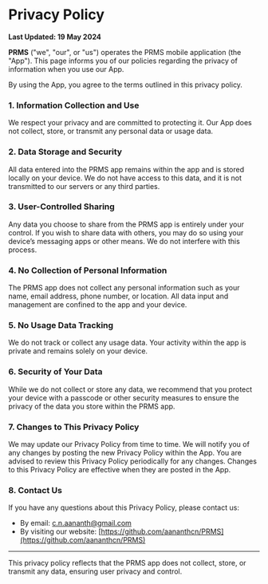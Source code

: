 # Privacy Policy

**Last Updated: 19 May 2024**


**PRMS** ("we", "our", or "us") operates the PRMS mobile application (the "App"). This page informs you of our policies regarding the privacy of information when you use our App.

By using the App, you agree to the terms outlined in this privacy policy.


### **1. Information Collection and Use**

We respect your privacy and are committed to protecting it. Our App does not collect, store, or transmit any personal data or usage data.


### **2. Data Storage and Security**

All data entered into the PRMS app remains within the app and is stored locally on your device. We do not have access to this data, and it is not transmitted to our servers or any third parties.


### **3. User-Controlled Sharing**

Any data you choose to share from the PRMS app is entirely under your control. If you wish to share data with others, you may do so using your device’s messaging apps or other means. We do not interfere with this process.


### **4. No Collection of Personal Information**

The PRMS app does not collect any personal information such as your name, email address, phone number, or location. All data input and management are confined to the app and your device.


### **5. No Usage Data Tracking**

We do not track or collect any usage data. Your activity within the app is private and remains solely on your device.


### **6. Security of Your Data**

While we do not collect or store any data, we recommend that you protect your device with a passcode or other security measures to ensure the privacy of the data you store within the PRMS app.


### **7. Changes to This Privacy Policy**

We may update our Privacy Policy from time to time. We will notify you of any changes by posting the new Privacy Policy within the App. You are advised to review this Privacy Policy periodically for any changes. Changes to this Privacy Policy are effective when they are posted in the App.


### **8. Contact Us**

If you have any questions about this Privacy Policy, please contact us:

- By email: c.n.aananth@gmail.com
- By visiting our website: [https://github.com/aananthcn/PRMS](https://github.com/aananthcn/PRMS)

---

This privacy policy reflects that the PRMS app does not collect, store, or transmit any data, ensuring user privacy and control.
